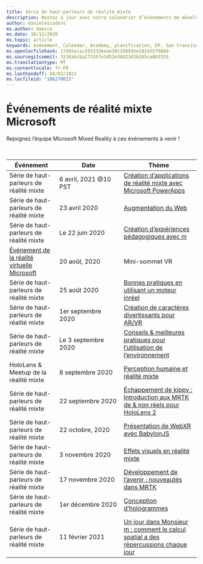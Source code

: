```yaml
---
title: Série de haut-parleurs de réalité mixte
description: Restez à jour avec notre calendrier d’événements de développeurs de réalité mixte au niveau du réacteur à San Francisco.
author: danielescudero
ms.author: daescu
ms.date: 10/12/2020
ms.topic: article
keywords: événement, Calendar, Academy, planification, DF, San Francisco, réacteur
ms.openlocfilehash: 17db5ecac5953326eeb30c33693be18243579869
ms.sourcegitcommit: 3236abcba27335fe3d52e38423d2b265ca883355
ms.translationtype: MT
ms.contentlocale: fr-FR
ms.lasthandoff: 04/02/2021
ms.locfileid: "106270015"
---
```

# <a name="microsoft-mixed-reality-events"></a>Événements de réalité mixte Microsoft

Rejoignez l’équipe Microsoft Mixed Reality à ces événements à venir !

<br>

|Événement|Date|Thème|
|-------------|-------------|-----|
| Série de haut-parleurs de réalité mixte|6 avril, 2021 @10 PST|[Création d’applications de réalité mixte avec Microsoft PowerApps](https://www.meetup.com/hololens-mr/events/277257132)|
| Série de haut-parleurs de réalité mixte|23 avril 2020|[Augmentation du Web](https://channel9.msdn.com/Shows/Docs-Mixed-Reality/Augmenting-WebXR-Standards)|
| Série de haut-parleurs de réalité mixte|Le 22 juin 2020|[Création d’expériences pédagogiques avec m](https://channel9.msdn.com/Shows/Docs-Mixed-Reality/Educational-Experiences-in-MR)|
| [Événement de la réalité virtuelle Microsoft](https://www.meetup.com/hololens-mr/events/272364822/)|20 août, 2020|Mini-sommet VR|
| Série de haut-parleurs de réalité mixte|25 août 2020|[Bonnes pratiques en utilisant un moteur inréel](https://channel9.msdn.com/Shows/Docs-Mixed-Reality/Tips-and-Best-Practices-for-using-UE4-in-MR)|
| Série de haut-parleurs de réalité mixte|1er septembre 2020|[Création de caractères divertissants pour AR/VR](https://channel9.msdn.com/Shows/Docs-Mixed-Reality/Creating-Entertaining-Characters-for-Mixed-Reality)|
| Série de haut-parleurs de réalité mixte|Le 3 septembre 2020|[Conseils & meilleures pratiques pour l’utilisation de l’environnement](https://channel9.msdn.com/Shows/Docs-Mixed-Reality/Tips-and-Best-Practices-for-using-UE4-in-MR)|
| HoloLens & Meetup de la réalité mixte|8 septembre 2020|[Perception humaine et réalité mixte](https://channel9.msdn.com/Shows/Docs-Mixed-Reality/Human-Perception-and-Mixed-Reality)|
| Série de haut-parleurs de réalité mixte|22 septembre 2020|[Échappement de kippy : Introduction aux MRTK de & non réels pour HoloLens 2](../develop/unreal/unreal-kippys-escape.md)|
| Série de haut-parleurs de réalité mixte|22 octobre, 2020|[Présentation de WebXR avec BabylonJS](https://channel9.msdn.com/Shows/Docs-Mixed-Reality/Adding-Augmented-Reality-to-your-Typescript-Project)|
| Série de haut-parleurs de réalité mixte|3 novembre 2020|[Effets visuels en réalité mixte](https://channel9.msdn.com/Shows/Mixed-Reality/Visual-Effects-in-Mixed-Reality)|
| Série de haut-parleurs de réalité mixte|17 novembre 2020|[Développement de l’avenir : nouveautés dans MRTK](https://channel9.msdn.com/Shows/Docs-Mixed-Reality/Building-the-Future-Whats-New-in-the-Mixed-Reality-Toolkit)|
| Série de haut-parleurs de réalité mixte|1er décembre 2020|[Conception d’hologrammes](https://channel9.msdn.com/Shows/Docs-Mixed-Reality/Making-of-Designing-Holograms)|
| Série de haut-parleurs de réalité mixte|11 février 2021|[Un jour dans Monsieur m : comment le calcul spatial a des répercussions chaque jour](https://channel9.msdn.com/Shows/Mixed-Reality/One-Day-In-MR-How-Spatial-Computing-Effects-Every-Day-Life)|
